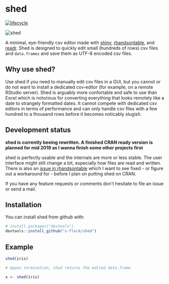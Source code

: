 
<!-- README.md is generated from README.Rmd. Please edit that file -->
shed
====

[![lifecycle](https://img.shields.io/badge/lifecycle-experimental-orange.svg)](https://www.tidyverse.org/lifecycle/#experimental)

![shed](inst/img/shed.png)

A minimal, eye-friendly csv editor made with [shiny](https://CRAN.R-project.org/package=shiny), [rhandsontable](https://CRAN.R-project.org/package=rhandsontable), and [readr](https://CRAN.R-project.org/package=readr). Shed is designed to quickly edit small (hundreds of rows) csv files and `data.frames` and save them as UTF-8 encoded csv files.

Why use shed?
-------------

Use shed if you need to manually edit csv files in a GUI, but you cannot or do not want to install a dedicated csv-editor (for example, on a remote RStudio server). Shed is arguably more confortable and safe to use than Excel which is notorious for converting everything that looks remotely like a date to strangely formatted dates. It cannot compete with dedicated csv editors in terms of performance and can only handle csv files with a few hundred to a thousand rows before it becomes noticably slugish.

Development status
------------------

**shed is currently beeing rewritten. A finished CRAN ready version is planned for mid 2019 as I wanna finish some other projects first**

shed is perfectly usable and the internals are more or less stable. The user interface might still change a bit, especially how files are read and written. There is also an [issue in rhandsontable](https://github.com/jrowen/rhandsontable/issues/264) which I want to see fixed - or figure out a workaround for - before I plan on putting shed on CRAN.

If you have any feature requests or comments don't hesitate to file an issue or send a mail.

Installation
------------

You can install shed from github with:

``` r
# install.packages("devtools")
devtools::install_github("s-fleck/shed")
```

Example
-------

``` r
shed(iris)

# Uppon termination, shed returns the edited data.frame

x <- shed(iris)
```
